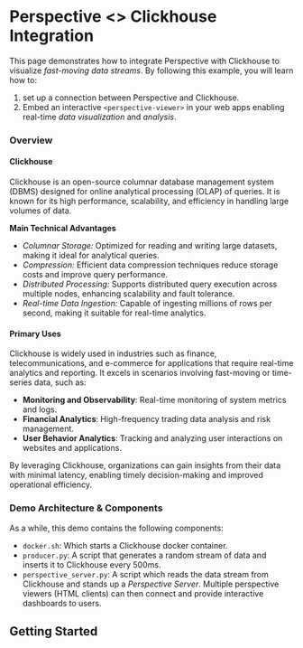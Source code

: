 # Perspective <> Clickhouse Integration

This page demonstrates how to integrate Perspective with Clickhouse to visualize _fast-moving data streams_. By following this example, you will learn how to:

1. set up a connection between Perspective and Clickhouse.
1. Embed an interactive `<perspective-viewer>` in your web apps enabling real-time _data visualization_ and _analysis_.

### Overview

#### Clickhouse

Clickhouse is an open-source columnar database management system (DBMS) designed for online analytical processing (OLAP) of queries. It is known for its high performance, scalability, and efficiency in handling large volumes of data. 

**Main Technical Advantages**
- _Columnar Storage:_ Optimized for reading and writing large datasets, making it ideal for analytical queries.
- _Compression:_ Efficient data compression techniques reduce storage costs and improve query performance.
- _Distributed Processing:_ Supports distributed query execution across multiple nodes, enhancing scalability and fault tolerance.
- _Real-time Data Ingestion:_ Capable of ingesting millions of rows per second, making it suitable for real-time analytics.

#### Primary Uses
Clickhouse is widely used in industries such as finance, telecommunications, and e-commerce for applications that require real-time analytics and reporting. It excels in scenarios involving fast-moving or time-series data, such as:
- **Monitoring and Observability**: Real-time monitoring of system metrics and logs.
- **Financial Analytics**: High-frequency trading data analysis and risk management.
- **User Behavior Analytics**: Tracking and analyzing user interactions on websites and applications.

By leveraging Clickhouse, organizations can gain insights from their data with minimal latency, enabling timely decision-making and improved operational efficiency.

### Demo Architecture & Components

As a while, this demo contains the following components:

- `docker.sh`: Which starts a Clickhouse docker container.
- `producer.py`: A script that generates a random stream of data and inserts it to Clickhouse every 500ms.
- `perspective_server.py`: A script which reads the data stream from Clickhouse and stands up a _Perspective Server_. Multiple perspective viewers (HTML clients) can then connect and provide interactive dashboards to users.


## Getting Started
